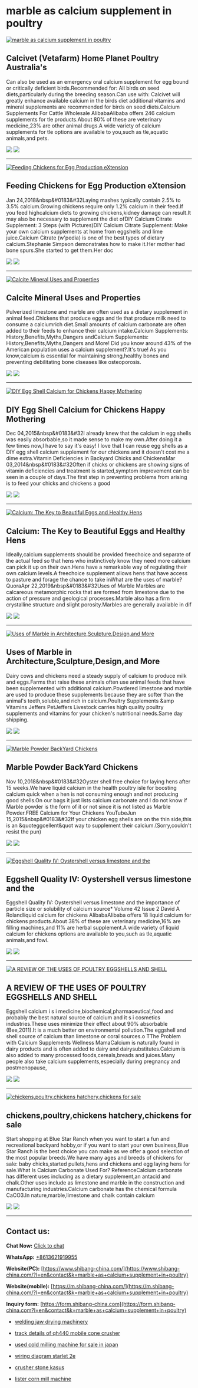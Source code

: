 # marble as calcium supplement in poultry

<a href="https://swt.shibang-china.com/?l=en&img&k=marble+as+calcium+supplement+in+poultry" target="_blank">![marble as calcium supplement in poultry](http://static.shibang-china.com/all-800x300/905.jpg)</a>

## Calcivet (Vetafarm) Home Planet Poultry Australia's
Can also be used as an emergency oral calcium supplement for egg bound or critically deficient birds.Recommended for: All birds on seed diets,particularly during the breeding season.Can use with: Calcivet will greatly enhance available calcium in the birds diet additional vitamins and mineral supplements are recommended for birds on seed diets.Calcium Supplements For Cattle Wholesale AlibabaAlibaba offers 246 calcium supplements for tle products.About 80% of these are veterinary medicine,23% are other animal drugs.A wide variety of calcium supplements for tle options are available to you,such as tle,aquatic animals,and pets.


<a href="https://whatsapp.shibangsoft.com/WhatsApp.php" target="_blank" title="WhatsApp">![](http://static.shibang-china.com/icon/whatsapp.png)</a> <a href="https://swt.shibang-china.com/?l=en&icon&k=marble+as+calcium+supplement+in+poultry" target="_blank">![](http://static.shibang-china.com/icon/chat-en.png)</a>

---

<a href="https://swt.shibang-china.com/?l=en&img&k=marble+as+calcium+supplement+in+poultry" target="_blank">![Feeding Chickens for Egg Production eXtension](http://static.shibang-china.com/all-800x300/974.jpg)</a>

## Feeding Chickens for Egg Production eXtension
Jan 24,2018&nbsp&#0183&#32Laying mashes typically contain 2.5% to 3.5% calcium.Growing chickens require only 1.2% calcium in their feed.If you feed highcalcium diets to growing chickens,kidney damage can result.It may also be necessary to supplement the diet ofDIY Calcium Citrate Supplement: 3 Steps (with Pictures)DIY Calcium Citrate Supplement: Make your own calcium supplements at home from eggshells and lime juice.Calcium Citrate (w'pedia) is one of the best types of dietary calcium.Stephanie Simpson demonstrates how to make it.Her mother had bone spurs.She started to get them.Her doc


<a href="https://whatsapp.shibangsoft.com/WhatsApp.php" target="_blank" title="WhatsApp">![](http://static.shibang-china.com/icon/whatsapp.png)</a> <a href="https://swt.shibang-china.com/?l=en&icon&k=marble+as+calcium+supplement+in+poultry" target="_blank">![](http://static.shibang-china.com/icon/chat-en.png)</a>

---

<a href="https://swt.shibang-china.com/?l=en&img&k=marble+as+calcium+supplement+in+poultry" target="_blank">![Calcite Mineral Uses and Properties](http://static.shibang-china.com/all-800x300/1299.jpg)</a>

## Calcite Mineral Uses and Properties
Pulverized limestone and marble are often used as a dietary supplement in animal feed.Chickens that produce eggs and tle that produce milk need to consume a calciumrich diet.Small amounts of calcium carbonate are often added to their feeds to enhance their calcium intake.Calcium Supplements: History,Benefits,Myths,Dangers andCalcium Supplements: History,Benefits,Myths,Dangers and More! Did you know around 43% of the American population uses a calcium supplement?.It's true! As you know,calcium is essential for maintaining strong,healthy bones and preventing debilitating bone diseases like osteoporosis.


<a href="https://whatsapp.shibangsoft.com/WhatsApp.php" target="_blank" title="WhatsApp">![](http://static.shibang-china.com/icon/whatsapp.png)</a> <a href="https://swt.shibang-china.com/?l=en&icon&k=marble+as+calcium+supplement+in+poultry" target="_blank">![](http://static.shibang-china.com/icon/chat-en.png)</a>

---

<a href="https://swt.shibang-china.com/?l=en&img&k=marble+as+calcium+supplement+in+poultry" target="_blank">![DIY Egg Shell Calcium for Chickens Happy Mothering](http://static.shibang-china.com/all-800x300/848.jpg)</a>

## DIY Egg Shell Calcium for Chickens Happy Mothering
Dec 04,2015&nbsp&#0183&#32I already knew that the calcium in egg shells was easily absorbable,so it made sense to make my own.After doing it a few times now,I have to say it's easy! I love that I can reuse egg shells as a DIY egg shell calcium supplement for our chickens and it doesn't cost me a dime extra.Vitamin Deficiencies in Backyard Chicks and ChickensMar 03,2014&nbsp&#0183&#32Often if chicks or chickens are showing signs of vitamin deficiencies and treatment is started,symptom improvement can be seen in a couple of days.The first step in preventing problems from arising is to feed your chicks and chickens a good


<a href="https://whatsapp.shibangsoft.com/WhatsApp.php" target="_blank" title="WhatsApp">![](http://static.shibang-china.com/icon/whatsapp.png)</a> <a href="https://swt.shibang-china.com/?l=en&icon&k=marble+as+calcium+supplement+in+poultry" target="_blank">![](http://static.shibang-china.com/icon/chat-en.png)</a>

---

<a href="https://swt.shibang-china.com/?l=en&img&k=marble+as+calcium+supplement+in+poultry" target="_blank">![Calcium: The Key to Beautiful Eggs and Healthy Hens](http://static.shibang-china.com/all-800x300/196.jpg)</a>

## Calcium: The Key to Beautiful Eggs and Healthy Hens
Ideally,calcium supplements should be provided freechoice and separate of the actual feed so that hens who instinctively know they need more calcium can pick it up on their own.Hens have a remarkable way of regulating their own calcium levels.A freechoice supplement allows hens that have access to pasture and forage the chance to take inWhat are the uses of marble? QuoraApr 22,2019&nbsp&#0183&#32Uses of Marble Marbles are calcareous metamorphic rocks that are formed from limestone due to the action of pressure and geological processes.Marble also has a firm crystalline structure and slight porosity.Marbles are generally available in dif


<a href="https://whatsapp.shibangsoft.com/WhatsApp.php" target="_blank" title="WhatsApp">![](http://static.shibang-china.com/icon/whatsapp.png)</a> <a href="https://swt.shibang-china.com/?l=en&icon&k=marble+as+calcium+supplement+in+poultry" target="_blank">![](http://static.shibang-china.com/icon/chat-en.png)</a>

---

<a href="https://swt.shibang-china.com/?l=en&img&k=marble+as+calcium+supplement+in+poultry" target="_blank">![Uses of Marble in Architecture,Sculpture,Design,and More](http://static.shibang-china.com/all-800x300/1373.jpg)</a>

## Uses of Marble in Architecture,Sculpture,Design,and More
Dairy cows and chickens need a steady supply of calcium to produce milk and eggs.Farms that raise these animals often use animal feeds that have been supplemented with additional calcium.Powdered limestone and marble are used to produce these supplements because they are softer than the animal's teeth,soluble,and rich in calcium.Poultry Supplements &amp Vitamins Jeffers PetJeffers Livestock carries high quality poultry supplements and vitamins for your chicken's nutritional needs.Same day shipping.


<a href="https://whatsapp.shibangsoft.com/WhatsApp.php" target="_blank" title="WhatsApp">![](http://static.shibang-china.com/icon/whatsapp.png)</a> <a href="https://swt.shibang-china.com/?l=en&icon&k=marble+as+calcium+supplement+in+poultry" target="_blank">![](http://static.shibang-china.com/icon/chat-en.png)</a>

---

<a href="https://swt.shibang-china.com/?l=en&img&k=marble+as+calcium+supplement+in+poultry" target="_blank">![Marble Powder BackYard Chickens](http://static.shibang-china.com/all-800x300/681.jpg)</a>

## Marble Powder BackYard Chickens
Nov 10,2018&nbsp&#0183&#32Oyster shell free choice for laying hens after 15 weeks.We have liquid calcium in the health poultry isle for boosting calcium quick when a hen is not consuming enough and not producing good shells.On our bags it just lists calcium carbonate and I do not know if Marble powder is the form of it or not since it is not listed as Marble Powder.FREE Calcium for Your Chickens YouTubeJun 15,2015&nbsp&#0183&#32If your chicken egg shells are on the thin side,this is an &quoteggcellent&quot way to supplement their calcium.(Sorry,couldn't resist the pun)


<a href="https://whatsapp.shibangsoft.com/WhatsApp.php" target="_blank" title="WhatsApp">![](http://static.shibang-china.com/icon/whatsapp.png)</a> <a href="https://swt.shibang-china.com/?l=en&icon&k=marble+as+calcium+supplement+in+poultry" target="_blank">![](http://static.shibang-china.com/icon/chat-en.png)</a>

---

<a href="https://swt.shibang-china.com/?l=en&img&k=marble+as+calcium+supplement+in+poultry" target="_blank">![Eggshell Quality IV: Oystershell versus limestone and the](http://static.shibang-china.com/all-800x300/1254.jpg)</a>

## Eggshell Quality IV: Oystershell versus limestone and the
Eggshell Quality IV: Oystershell versus limestone and the importance of particle size or solubility of calcium source* Volume 42 Issue 2 David A Rolandliquid calcium for chickens AlibabaAlibaba offers 18 liquid calcium for chickens products.About 38% of these are veterinary medicine,16% are filling machines,and 11% are herbal supplement.A wide variety of liquid calcium for chickens options are available to you,such as tle,aquatic animals,and fowl.


<a href="https://whatsapp.shibangsoft.com/WhatsApp.php" target="_blank" title="WhatsApp">![](http://static.shibang-china.com/icon/whatsapp.png)</a> <a href="https://swt.shibang-china.com/?l=en&icon&k=marble+as+calcium+supplement+in+poultry" target="_blank">![](http://static.shibang-china.com/icon/chat-en.png)</a>

---

<a href="https://swt.shibang-china.com/?l=en&img&k=marble+as+calcium+supplement+in+poultry" target="_blank">![A REVIEW OF THE USES OF POULTRY EGGSHELLS AND SHELL](http://static.shibang-china.com/all-800x300/1519.jpg)</a>

## A REVIEW OF THE USES OF POULTRY EGGSHELLS AND SHELL
Eggshell calcium i s i medicine,biochemical,pharmaceutical,food and probably the best natural source of calcium and it s i cosmetics industries.These uses minimize their effect about 90% absorbable (Bee,2011).It is a much better on environmental pollution.The eggshell and shell source of calcium than limestone or coral sources.o TThe Problem with Calcium Supplements Wellness MamaCalcium is naturally found in dairy products and is often added to dairy and dairysubstitutes.Calcium is also added to many processed foods,cereals,breads and juices.Many people also take calcium supplements,especially during pregnancy and postmenopause,


<a href="https://whatsapp.shibangsoft.com/WhatsApp.php" target="_blank" title="WhatsApp">![](http://static.shibang-china.com/icon/whatsapp.png)</a> <a href="https://swt.shibang-china.com/?l=en&icon&k=marble+as+calcium+supplement+in+poultry" target="_blank">![](http://static.shibang-china.com/icon/chat-en.png)</a>

---

<a href="https://swt.shibang-china.com/?l=en&img&k=marble+as+calcium+supplement+in+poultry" target="_blank">![chickens,poultry,chickens hatchery,chickens for sale](http://static.shibang-china.com/all-800x300/116.jpg)</a>

## chickens,poultry,chickens hatchery,chickens for sale
Start shopping at Blue Star Ranch when you want to start a fun and recreational backyard hobby,or if you want to start your own business,Blue Star Ranch is the best choice you can make as we offer a good selection of the most popular breeds.We have many ages and breeds of chickens for sale: baby chicks,started pullets,hens and chickens and egg laying hens for sale.What Is Calcium Carbonate Used For? ReferenceCalcium carbonate has different uses including as a dietary supplement,an antacid and chalk.Other uses include as limestone and marble in the construction and manufacturing industries.Calcium carbonate has the chemical formula CaCO3.In nature,marble,limestone and chalk contain calcium


<a href="https://whatsapp.shibangsoft.com/WhatsApp.php" target="_blank" title="WhatsApp">![](http://static.shibang-china.com/icon/whatsapp.png)</a> <a href="https://swt.shibang-china.com/?l=en&icon&k=marble+as+calcium+supplement+in+poultry" target="_blank">![](http://static.shibang-china.com/icon/chat-en.png)</a>

---
## Contact us:

**Chat Now:** [Click to chat](https://swt.shibang-china.com?l=en&contact&k=marble+as+calcium+supplement+in+poultry)

**WhatsApp:**  [+8613621919955](https://whatsapp.shibangsoft.com/WhatsApp.php)

**Website(PC):** [https://www.shibang-china.com/](https://www.shibang-china.com/?l=en&contact&k=marble+as+calcium+supplement+in+poultry)

**Website(mobile):** [https://m.shibang-china.com/](https://m.shibang-china.com/?l=en&contact&k=marble+as+calcium+supplement+in+poultry)

**Inquiry form:** [https://form.shibang-china.com](https://form.shibang-china.com?l=en&contact&k=marble+as+calcium+supplement+in+poultry)

* [welding jaw drying machinery](../124/welding%20jaw%20drying%20machinery.md)

* [track details of qh440 mobile cone crusher](../114/track%20details%20of%20qh440%20mobile%20cone%20crusher.md)

* [used cold milling machine for sale in japan](../116/used%20cold%20milling%20machine%20for%20sale%20in%20japan.md)

* [wiring diagram starlet 2e](../114/wiring%20diagram%20starlet%202e.md)

* [crusher stone kasus](../123/crusher%20stone%20kasus.md)

* [lister corn mill machine](../116/lister%20corn%20mill%20machine.md)